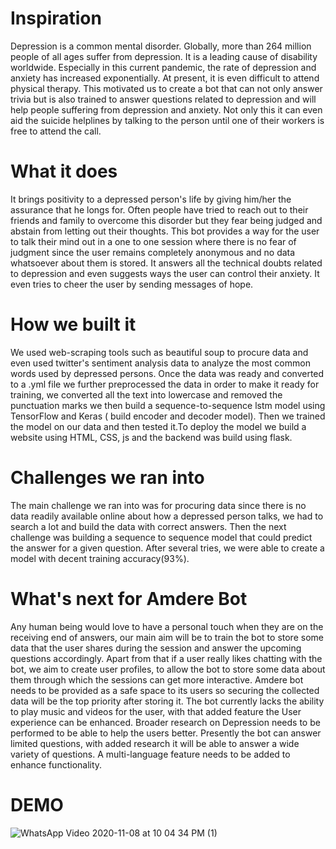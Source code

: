 # Inspiration
Depression is a common mental disorder. Globally, more than 264 million people of all ages suffer from depression. It is a leading cause of disability worldwide. Especially in this current pandemic, the rate of depression and anxiety has increased exponentially. At present, it is even difficult to attend physical therapy. This motivated us to create a bot that can not only answer trivia but is also trained to answer questions related to depression and will help people suffering from depression and anxiety. Not only this it can even aid the suicide helplines by talking to the person until one of their workers is free to attend the call.

# What it does
It brings positivity to a depressed person's life by giving him/her the assurance that he longs for. Often people have tried to reach out to their friends and family to overcome this disorder but they fear being judged and abstain from letting out their thoughts. This bot provides a way for the user to talk their mind out in a one to one session where there is no fear of judgment since the user remains completely anonymous and no data whatsoever about them is stored. It answers all the technical doubts related to depression and even suggests ways the user can control their anxiety. It even tries to cheer the user by sending messages of hope.

# How we built it
We used web-scraping tools such as beautiful soup to procure data and even used twitter's sentiment analysis data to analyze the most common words used by depressed persons. Once the data was ready and converted to a .yml file we further preprocessed the data in order to make it ready for training, we converted all the text into lowercase and removed the punctuation marks we then build a sequence-to-sequence lstm model using TensorFlow and Keras ( build encoder and decoder model). Then we trained the model on our data and then tested it.To deploy the model we build a website using HTML, CSS, js and the backend was build using flask.

# Challenges we ran into
The main challenge we ran into was for procuring data since there is no data readily available online about how a depressed person talks, we had to search a lot and build the data with correct answers. Then the next challenge was building a sequence to sequence model that could predict the answer for a given question. After several tries, we were able to create a model with decent training accuracy(93%).

# What's next for Amdere Bot
Any human being would love to have a personal touch when they are on the receiving end of answers, our main aim will be to train the bot to store some data that the user shares during the session and answer the upcoming questions accordingly. Apart from that if a user really likes chatting with the bot, we aim to create user profiles, to allow the bot to store some data about them through which the sessions can get more interactive. Amdere bot needs to be provided as a safe space to its users so securing the collected data will be the top priority after storing it. The bot currently lacks the ability to play music and videos for the user, with that added feature the User experience can be enhanced. Broader research on Depression needs to be performed to be able to help the users better. Presently the bot can answer limited questions, with added research it will be able to answer a wide variety of questions. A multi-language feature needs to be added to enhance functionality.

# DEMO

![WhatsApp Video 2020-11-08 at 10 04 34 PM (1)](https://user-images.githubusercontent.com/53776611/98711003-6de3f300-23aa-11eb-8d2f-6ffb2ed87e15.gif)

